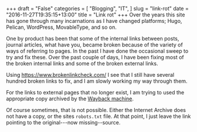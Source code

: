 +++
draft = "False"
categories = [
  "Blogging",
  "IT",
]
slug = "link-rot"
date = "2016-11-27T19:35:15+13:00"
title = "Link rot"
+++
Over the years this site has gone through many incarnations as I have
changed platforms; Hugo, Pelican, WordPress, MovableType, and so on.

One by product has been that some of the internal links between posts,
journal articles, what have you, became broken because of the variety
of ways of referring to pages. In the past I have done the occasional
sweep to try and fix these. Over the past couple of days, I have been
fixing most of the broken internal links and some of the broken
external links.

Using https://www.brokenlinkcheck.com/ I see that I still have several
hundred broken links to fix, and I am slowly working my way through
them.

For the links to external pages that no longer exist, I am trying to
used the appropriate copy archived by
the [Wayback machine](https://archive.org/web/).

Of course sometimes, that is not possible. Either the Internet Archive
does not have a copy, or the sites `robots.txt` file. At that point, I
just leave the link pointing to the original---now missing--source.

